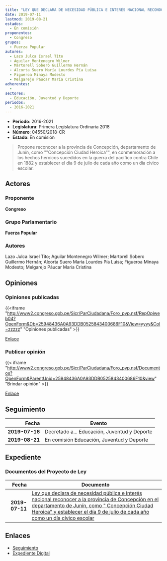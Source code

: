```yaml
---
title: "LEY QUE DECLARA DE NECESIDAD PÚBLICA E INTERÉS NACIONAL RECONOCER A LA PROVINCIA DE CONCEPCIÓN EN EL DEPARTAMENTO DE JUNÍN, COMO 'CONCEPCIÓN CIUDAD HEROICA' Y ESTABLECER EL DÍA 9 DE JULIO DE CADA AÑO COMO UN DIA CÍVICO ESCOLAR"
date: 2019-07-11
lastmod: 2019-08-21
estados: 
  - En comisión
proponentes: 
  - Congreso
grupos: 
  - Fuerza Popular
autores: 
  - Lazo Julca Israel Tito
  - Aguilar Montenegro Wilmer
  - Martorell Sobero Guillermo Hernán
  - Alcorta Suero María Lourdes Pía Luisa
  - Figueroa Minaya Modesto
  - Melgarejo Páucar María Cristina
adherentes: 
  - 
sectores: 
  - Educación, Juventud y Deporte
periodos: 
  - 2016-2021
---
```


- **Periodo**: 2016-2021
- **Legislatura**: Primera Legislatura Ordinaria 2018
- **Número**: 04550/2018-CR
- **Estado**: En comisión

> Propone reconocer a la provincia de Concepción, departamento de Junín, como ""Concepción Ciudad Heroica"", en conmemoración a los hechos heroicos sucedidos en la guerra del pacífico contra Chile en 1882 y establecer el día 9 de julio de cada año como un día civico escolar.


## Actores

### Proponente

**Congreso**

### Grupo Parlamentario

**Fuerza Popular**

### Autores

Lazo Julca Israel Tito; Aguilar Montenegro Wilmer; Martorell Sobero Guillermo Hernán; Alcorta Suero María Lourdes Pía Luisa; Figueroa Minaya Modesto; Melgarejo Páucar María Cristina


## Opiniones

### Opiniones publicadas

{{<iframe "http://www2.congreso.gob.pe/Sicr/ParCiudadana/Foro_pvp.nsf/RepOpiweb04?OpenForm&Db=25948436A0A93DDB0525843400686F10&View=yyyy&Col=zzzzz" "Opiniones publicadas" >}}

[Enlace](http://www2.congreso.gob.pe/Sicr/ParCiudadana/Foro_pvp.nsf/RepOpiweb04?OpenForm&Db=25948436A0A93DDB0525843400686F10&View=yyyy&Col=zzzzz)
### Publicar opinión

{{< iframe "http://www2.congreso.gob.pe/Sicr/ParCiudadana/Foro_pvp.nsf/Documentos?OpenForm&ParentUnid=25948436A0A93DDB0525843400686F10&view" "Brindar opinión" >}}

[Enlace](http://www2.congreso.gob.pe/Sicr/ParCiudadana/Foro_pvp.nsf/Documentos?OpenForm&ParentUnid=25948436A0A93DDB0525843400686F10&view)

## Seguimiento

| Fecha | Evento |
|------:|--------|
| **2019-07-16** | Decretado a... Educación, Juventud y Deporte|
| **2019-08-21** | En comisión Educación, Juventud y Deporte|


## Expediente


### Documentos del Proyecto de Ley

| Fecha | Documento |
|------:|--------|
| **2019-07-11** | [Ley que declara de necesidad pública e interés nacional reconocer a la provincia de Concepción en el departamento de Junín, como " Concepción Ciudad Heroica" y establecer el día 9 de julio de cada año como un día cívico escolar](http://www.leyes.congreso.gob.pe/Documentos/2016_2021/Proyectos_de_Ley_y_de_Resoluciones_Legislativas/PL0455020190711.pdf) |

## Enlaces 

- [Seguimiento](http://www2.congreso.gob.pe/Sicr/TraDocEstProc/CLProLey2016.nsf/f7fff46988ca05b1052578e100829cc7/9cbfdd0b2a5d525f052584340078f513?OpenDocument)
- [Expediente Digital](http://www2.congreso.gob.pe/Sicr/TraDocEstProc/CLProLey2016.nsf/f7fff46988ca05b1052578e100829cc7/9cbfdd0b2a5d525f052584340078f513?OpenDocument&Click=05257FB7005EB655.eb71d0cf91d8294e05256cdf006b5706/$Body/0.1C6C)
